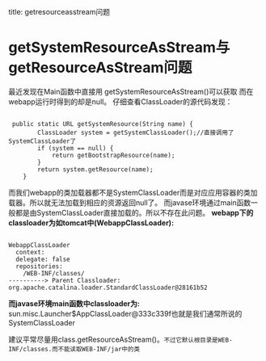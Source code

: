 title: getresourceasstream问题 

#  getSystemResourceAsStream与getResourceAsStream问题 
最近发现在Main函数中直接用
getSystemResourceAsStream()可以获取
而在webapp运行时得到的却是null。
仔细查看ClassLoader的源代码发现：
```

 public static URL getSystemResource(String name) {
        ClassLoader system = getSystemClassLoader();//直接调用了SystemClassLoader了
        if (system == null) {
            return getBootstrapResource(name);
        }
        return system.getResource(name);
    }

```
而我们webapp的类加载器都不是SystemClassLoader而是对应应用容器的类加载器。所以就无法加载到相应的资源返回null了。
而javase环境通过main函数一般都是由SystemClassLoader直接加载的。所以不存在此问题。
**webapp下的classloader为如tomcat中(WebappClassLoader):**
```

WebappClassLoader
  context: 
  delegate: false
  repositories:
    /WEB-INF/classes/
----------> Parent Classloader:
org.apache.catalina.loader.StandardClassLoader@28161b52

```
**而javase环境main函数中classloader为:**
sun.misc.Launcher$AppClassLoader@333c339f也就是我们通常所说的SystemClassLoader

建议平常尽量用class.getResourceAsStream()。` 不过它默认根目录是WEB-INF/classes.而不能读取WEB-INF/jar中的类 `
